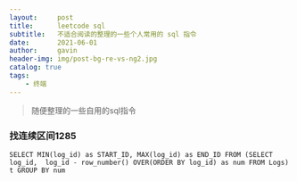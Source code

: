 ```yaml
---
layout:     post
title:      leetcode sql
subtitle:   不适合阅读的整理的一些个人常用的 sql 指令
date:       2021-06-01
author:     gavin
header-img: img/post-bg-re-vs-ng2.jpg
catalog: true
tags:
    - 终端
---
```


>随便整理的一些自用的sql指令

### 找连续区间1285

`SELECT
    MIN(log_id) as START_ID,
    MAX(log_id) as END_ID
FROM
    (SELECT
        log_id, 
        log_id - row_number() OVER(ORDER BY log_id) as num
    FROM Logs) t
GROUP BY num`


